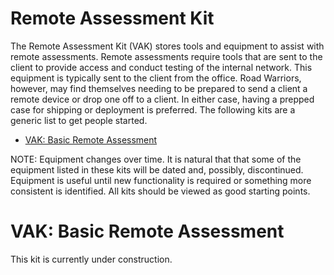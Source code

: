 # Remote Assessment Kit
The Remote Assessment Kit (VAK) stores tools and equipment to assist with remote assessments. Remote assessments require tools that are sent to the client to provide access and conduct testing of the internal network. This equipment is typically sent to the client from the office. Road Warriors, however, may find themselves needing to be prepared to send a client a remote device or drop one off to a client. In either case, having a prepped case for shipping or deployment is preferred. The following kits are a generic list to get people started.

* [VAK: Basic Remote Assessment](./README.md#vak-basic-remote-assessment)

NOTE: Equipment changes over time. It is natural that that some of the equipment listed in these kits will be dated and, possibly, discontinued. Equipment is useful until new functionality is required or something more consistent is identified. All kits should be viewed as good starting points.

# VAK: Basic Remote Assessment
This kit is currently under construction.
